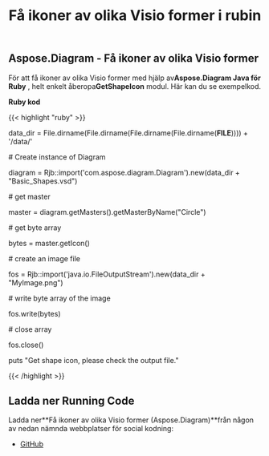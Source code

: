 ﻿---
title: Få ikoner av olika Visio former i rubin
type: docs
weight: 40
url: /sv/java/get-icons-of-various-visio-shapes-in-ruby/
---
## **Aspose.Diagram - Få ikoner av olika Visio former**
 För att få ikoner av olika Visio former med hjälp av**Aspose.Diagram Java för Ruby** , helt enkelt åberopa**GetShapeIcon** modul. Här kan du se exempelkod.

**Ruby kod**

{{< highlight "ruby" >}}

 data_dir = File.dirname(File.dirname(File.dirname(File.dirname(__FILE__)))) + '/data/'

\# Create instance of Diagram

diagram = Rjb::import('com.aspose.diagram.Diagram').new(data_dir + "Basic_Shapes.vsd")

\# get master

master = diagram.getMasters().getMasterByName("Circle")

\# get byte array

bytes = master.getIcon()

\# create an image file

fos = Rjb::import('java.io.FileOutputStream').new(data_dir + "MyImage.png")

\# write byte array of the image

fos.write(bytes)

\# close array

fos.close()

puts "Get shape icon, please check the output file."

{{< /highlight >}}
## **Ladda ner Running Code**
 Ladda ner**Få ikoner av olika Visio former (Aspose.Diagram)**från någon av nedan nämnda webbplatser för social kodning:

- [GitHub](https://github.com/asposediagram/Aspose.Diagram-for-Java/blob/master/Plugins/Aspose_Diagram_Java_for_Ruby/lib/asposediagramjava/Shapes/getshapeicon.rb)
